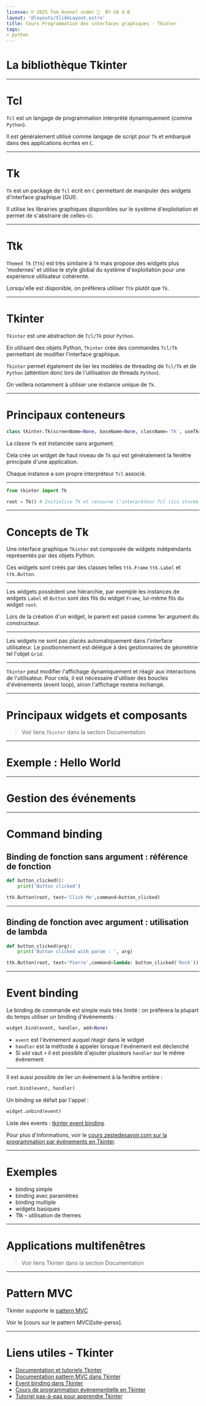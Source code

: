 ```yaml
---
license: © 2025 Tom Avenel under 󰵫  BY-SA 4.0
layout: '@layouts/SlideLayout.astro'
title: Cours Programmation des interfaces graphiques - Tkinter
tags:
- python
---
```


<!-- titre -->
# La bibliothèque Tkinter

---

# Tcl

`Tcl` est un langage de programmation interprété dynamiquement (comme `Python`).

Il est généralement utilisé comme langage de script pour `Tk` et embarqué dans des applications écrites en `C`.

---

# Tk

`Tk` est un package de `Tcl` écrit en `C` permettant de manipuler des widgets d'interface graphique (GUI).

Il utilise les librairies graphiques disponibles sur le système d'exploitation et permet de s'abstraire de celles-ci.

---

# Ttk

`Themed Tk` (`Ttk`) est très similaire à `Tk` mais propose des widgets plus 'modernes' et utilise le style global du système d'exploitation pour une expérience utilisateur cohérente.

Lorsqu'elle est disponible, on préfèrera utiliser `Ttk` plutôt que `Tk`.

---

# Tkinter

`Tkinter` est une abstraction de `Tcl/Tk` pour `Python`.

En utilisant des objets Python, `Tkinter` crée des commandes `Tcl/Tk` permettant de modifier l'interface graphique.

`Tkinter` permet également de lier les modèles de threading de `Tcl/Tk` et de `Python` (attention donc lors de l'utilisation de threads `Python`).

On veillera notamment à utiliser une instance unique de `Tk`.

---

# Principaux conteneurs

```python
class tkinter.Tk(screenName=None, baseName=None, className='Tk', useTk=1)
```

La classe `Tk` est instanciée sans argument.

Cela crée un widget de haut niveau de `Tk` qui est généralement la fenêtre principale d'une application.

Chaque instance a son propre interpréteur `Tcl` associé.

---

```python
from tkinter import Tk

root = Tk() # Initialise Tk et retourne l'interpréteur Tcl (ici stocké dans la variable 'root').
```

---

# Concepts de Tk

Une interface graphique `Tkinter` est composée de widgets indépendants représentés par des objets Python.

Ces widgets sont créés par des classes telles `ttk.Frame` `ttk.Label` et `ttk.Button`.

---

Les widgets possèdent une hiérarchie, par exemple les instances de widgets `Label` et `Button` sont des fils du widget `Frame`, lui-même fils du widget `root`.

Lors de la création d'un widget, le parent est passé comme 1er argument du constructeur.

---

Les widgets ne sont pas placés automatiquement dans l'interface utilisateur.
Le positionnement est délégué à des gestionnaires de géométrie tel l'objet `Grid`.

---

`Tkinter` peut modifier l'affichage dynamiquement et réagir aux interactions de l'utilisateur.
Pour cela, il est nécessaire d'utiliser des boucles d'événements (event loop), sinon l'affichage restera inchangé.

---

# Principaux widgets et composants

> Voir liens `Tkinter` dans la section Documentation

---

# Exemple : Hello World

---

# **Gestion des événements**

---

# Command binding

## Binding de fonction sans argument : référence de fonction

```python
def button_clicked():
    print('Button clicked')

ttk.Button(root, text='Click Me',command=button_clicked)
```

---

## Binding de fonction avec argument : utilisation de lambda

```python
def button_clicked(arg):
    print('Button clicked with param : ', arg)

ttk.Button(root, text='Pierre',command=lambda: button_clicked('Rock'))
```

---

# Event binding

Le binding de commande est simple mais très limité : on préfèrera la plupart du temps utiliser un binding d'événements :

```python
widget.bind(event, handler, add=None)
```

- `event` est l'événement auquel réagir dans le widget
- `handler` est la méthode à appeler lorsque l'événement est déclenché
- Si `add` vaut `+` il est possible d'ajouter plusieurs `handler` sur le même événement

---

Il est aussi possible de lier un événement à la fenêtre entière :

```python
root.bind(event, handler)
```

Un binding se défait par l'appel :

```python
widget.unbind(event)
```

Liste des events : [tkinter event binding][doc-tkinter-event-binding].

Pour plus d'informations, voir le [cours zestedesavoir.com sur la programmation par événements en Tkinter][zds-tkinter-events].

---

# Exemples

- binding simple
- binding avec paramètres
- binding multiple
- widgets basiques
- Ttk - utilisation de themes

---

# Applications multifenêtres
> Voir liens Tkinter dans la section Documentation

---

# Pattern MVC

Tkinter supporte le [pattern MVC][doc-tkinter-mvc]

Voir le [cours sur le pattern MVC][site-perso].

---

<!-- class: liens -->

# Liens utiles - Tkinter

- [Documentation et tutoriels Tkinter][doc-tkinter]
- [Documentation pattern MVC dans Tkinter][doc-tkinter-mvc]
- [Event binding dans Tkinter][doc-tkinter-event-binding]
- [Cours de programmation événementielle en Tkinter][zds-tkinter-events]
- [Tutoriel pas-à-pas pour apprendre Tkinter](https://www.tutorialspoint.com/python/python_gui_programming.htm)

[doc-tkinter]: https://www.pythontutorial.net/tkinter/
[doc-tkinter-mvc]: https://www.pythontutorial.net/tkinter/tkinter-mvc/
[doc-tkinter-event-binding]: https://www.pythontutorial.net/tkinter/tkinter-event-binding/
[zds-tkinter-events]: https://zestedesavoir.com/tutoriels/1729/programmation-avec-tkinter/
